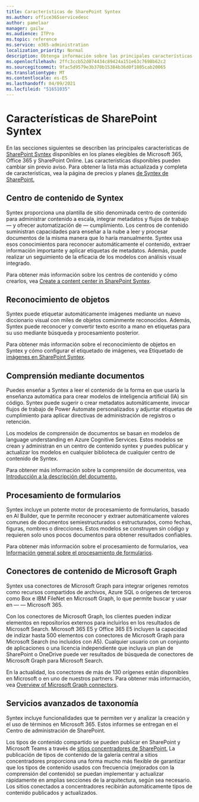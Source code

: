 ```yaml
---
title: Características de SharePoint Syntex
ms.author: office365servicedesc
author: pamelaar
manager: gailw
ms.audience: ITPro
ms.topic: reference
ms.service: o365-administration
localization_priority: Normal
description: Obtenga información sobre las principales características de SharePoint Syntex disponibles en los planes elegibles de Microsoft 365, Office 365 y SharePoint Online.
ms.openlocfilehash: 2ffc3ccb52d074434c89424a151e63c7698b62c2
ms.sourcegitcommit: 9fac5d9579e3b370b15384b36d0f1805cab20065
ms.translationtype: MT
ms.contentlocale: es-ES
ms.lasthandoff: 04/09/2021
ms.locfileid: "51651035"
---
```

# <a name="sharepoint-syntex-features"></a>Características de SharePoint Syntex 

En las secciones siguientes se describen las principales características de [SharePoint Syntex](sharepoint-syntex-service-description.md) disponibles en los planes elegibles de Microsoft 365, Office 365 y SharePoint Online. Las características disponibles pueden cambiar sin previo aviso. Para obtener la lista más actualizada y completa de características, vea la página de precios y planes [de Syntex de SharePoint.](https://www.microsoft.com/microsoft-365/enterprise/sharepoint-syntex)

## <a name="syntex-content-center"></a>Centro de contenido de Syntex

Syntex proporciona una plantilla de sitio denominada centro de contenido para administrar contenido a escala, integrar metadatos y flujos de trabajo &mdash; y ofrecer automatización de  &mdash; cumplimiento. Los centros de contenido suministran capacidades para enseñar a la nube a leer y procesar documentos de la misma manera que lo haría manualmente. Syntex usa esos conocimientos para reconocer automáticamente el contenido, extraer información importante y aplicar etiquetas de metadatos. Además, puede realizar un seguimiento de la eficacia de los modelos con análisis visual integrado.

Para obtener más información sobre los centros de contenido y cómo crearlos, vea [Create a content center in SharePoint Syntex](/microsoft-365/contentunderstanding/create-a-content-center).

## <a name="object-recognition"></a>Reconocimiento de objetos

Syntex puede etiquetar automáticamente imágenes mediante un nuevo diccionario visual con miles de objetos comúnmente reconocidos. Además, Syntex puede reconocer y convertir texto escrito a mano en etiquetas para su uso mediante búsqueda y procesamiento posterior.

Para obtener más información sobre el reconocimiento de objetos en Syntex y cómo configurar el etiquetado de imágenes, vea Etiquetado de [imágenes en SharePoint Syntex](/microsoft-365/contentunderstanding/image-tagging).

## <a name="document-understanding"></a>Comprensión mediante documentos

Puedes enseñar a Syntex a leer el contenido de la forma en que usaría la enseñanza automática para crear modelos de inteligencia artificial (IA) sin código. Syntex puede sugerir o crear metadatos automáticamente, invocar flujos de trabajo de Power Automate personalizados y adjuntar etiquetas de cumplimiento para aplicar directivas de administración de registros o retención.

Los modelos de comprensión de documentos se basan en modelos de language understanding en Azure Cognitive Services. Estos modelos se crean y administran en un centro de contenido syntex y puedes publicar y actualizar los modelos en cualquier biblioteca de cualquier centro de contenido de Syntex.

Para obtener más información sobre la comprensión de documentos, vea [Introducción a la descripción del documento.](/microsoft-365/contentunderstanding/document-understanding-overview)

## <a name="form-processing"></a>Procesamiento de formularios

Syntex incluye un potente motor de procesamiento de formularios, basado en AI Builder, que te permite reconocer y extraer automáticamente valores comunes de documentos semiestructurados o estructurados, como fechas, figuras, nombres o direcciones. Estos modelos se construyen sin código y requieren solo unos pocos documentos para obtener resultados confiables.

Para obtener más información sobre el procesamiento de formularios, vea [Información general sobre el procesamiento de formularios](/microsoft-365/contentunderstanding/form-processing-overview).

## <a name="microsoft-graph-content-connectors"></a>Conectores de contenido de Microsoft Graph

Syntex usa conectores de Microsoft Graph para integrar orígenes remotos como recursos compartidos de archivos, Azure SQL o orígenes de terceros como Box e IBM FileNet en Microsoft Graph, lo que permite buscar y usar en &mdash; &mdash; Microsoft 365.

Con los conectores de Microsoft Graph, los clientes pueden indizar elementos en repositorios externos para incluirlos en los resultados de Microsoft Search. Microsoft 365 E5 y Office 365 E5 incluyen la capacidad de indizar hasta 500 elementos con conectores de Microsoft Graph para Microsoft Search (no incluidos con A5). Cualquier usuario con un conjunto de aplicaciones o una licencia independiente que incluya un plan de SharePoint o OneDrive puede ver resultados de búsqueda de conectores de Microsoft Graph para Microsoft Search.

En la actualidad, los conectores de más de 130 orígenes están disponibles en Microsoft o en uno de nuestros partners. Para obtener más información, vea [Overview of Microsoft Graph connectors](/MicrosoftSearch/connectors-overview).

## <a name="advanced-taxonomy-services"></a>Servicios avanzados de taxonomía

Syntex incluye funcionalidades que te permiten ver y analizar la creación y el uso de términos en Microsoft 365. Estos informes se entregan en el Centro de administración de SharePoint.

Los tipos de contenido compartido se pueden publicar en SharePoint y Microsoft Teams a través de [sitios concentradores de SharePoint.](/sharepoint/dev/features/hub-site/hub-site-overview) La publicación de tipos de contenido de la galería central a sitios concentradores proporciona una forma mucho más flexible de garantizar que los tipos de contenido usados con frecuencia (mejorados con la comprensión del contenido) se puedan implementar y actualizar rápidamente en amplias secciones de la arquitectura, según sea necesario. Los sitios conectados a concentradores recibirán automáticamente tipos de contenido publicados y actualizados.